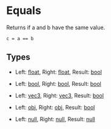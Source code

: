 # Equals

Returns if a and b have the same value.

```
c = a == b
```

## Types

- Left: [float](/MdDocs/Types/Float.md), Right: [float](/MdDocs/Types/Float.md), Result: [bool](/MdDocs/Types/Bool.md)

- Left: [bool](/MdDocs/Types/Bool.md), Right: [bool](/MdDocs/Types/Bool.md), Result: [bool](/MdDocs/Types/Bool.md)

- Left: [vec3](/MdDocs/Types/Vec3.md), Right: [vec3](/MdDocs/Types/Vec3.md), Result: [bool](/MdDocs/Types/Bool.md)

- Left: [obj](/MdDocs/Types/Obj.md), Right: [obj](/MdDocs/Types/Obj.md), Result: [bool](/MdDocs/Types/Bool.md)

- Left: [null](/MdDocs/Types/Null.md), Right: [null](/MdDocs/Types/Null.md), Result: [null](/MdDocs/Types/Null.md)

